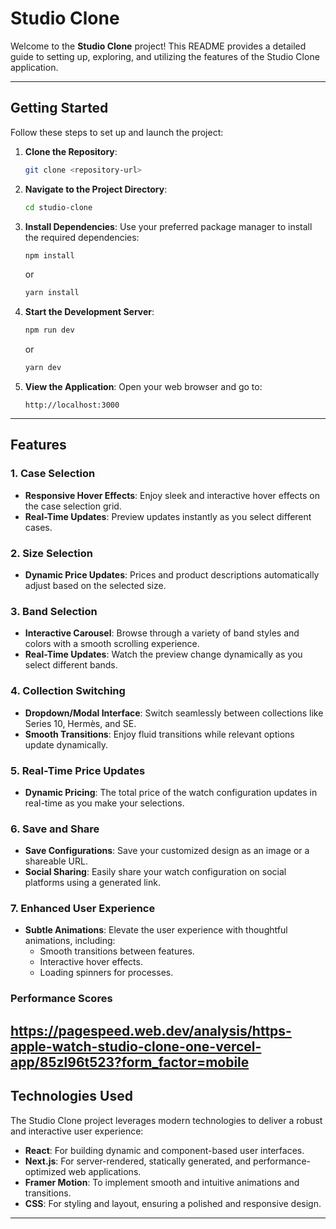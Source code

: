 # Studio Clone

Welcome to the **Studio Clone** project! This README provides a detailed guide to setting up, exploring, and utilizing the features of the Studio Clone application.

---

## Getting Started

Follow these steps to set up and launch the project:

1. **Clone the Repository**:
   ```bash
   git clone <repository-url>
   ```
2. **Navigate to the Project Directory**:
   ```bash
   cd studio-clone
   ```
3. **Install Dependencies**:
   Use your preferred package manager to install the required dependencies:
   ```bash
   npm install
   ```
   or
   ```bash
   yarn install
   ```
4. **Start the Development Server**:
   ```bash
   npm run dev
   ```
   or
   ```bash
   yarn dev
   ```
5. **View the Application**:
   Open your web browser and go to:
   ```
   http://localhost:3000
   ```

---

## Features

### 1. **Case Selection**
- **Responsive Hover Effects**: Enjoy sleek and interactive hover effects on the case selection grid.
- **Real-Time Updates**: Preview updates instantly as you select different cases.

### 2. **Size Selection**
- **Dynamic Price Updates**: Prices and product descriptions automatically adjust based on the selected size.

### 3. **Band Selection**
- **Interactive Carousel**: Browse through a variety of band styles and colors with a smooth scrolling experience.
- **Real-Time Updates**: Watch the preview change dynamically as you select different bands.

### 4. **Collection Switching**
- **Dropdown/Modal Interface**: Switch seamlessly between collections like Series 10, Hermès, and SE.
- **Smooth Transitions**: Enjoy fluid transitions while relevant options update dynamically.

### 5. **Real-Time Price Updates**
- **Dynamic Pricing**: The total price of the watch configuration updates in real-time as you make your selections.

### 6. **Save and Share**
- **Save Configurations**: Save your customized design as an image or a shareable URL.
- **Social Sharing**: Easily share your watch configuration on social platforms using a generated link.

### 7. **Enhanced User Experience**
- **Subtle Animations**: Elevate the user experience with thoughtful animations, including:
  - Smooth transitions between features.
  - Interactive hover effects.
  - Loading spinners for processes.
 
### Performance Scores
https://pagespeed.web.dev/analysis/https-apple-watch-studio-clone-one-vercel-app/85zl96t523?form_factor=mobile
---

## Technologies Used

The Studio Clone project leverages modern technologies to deliver a robust and interactive user experience:

- **React**: For building dynamic and component-based user interfaces.
- **Next.js**: For server-rendered, statically generated, and performance-optimized web applications.
- **Framer Motion**: To implement smooth and intuitive animations and transitions.
- **CSS**: For styling and layout, ensuring a polished and responsive design.

---
